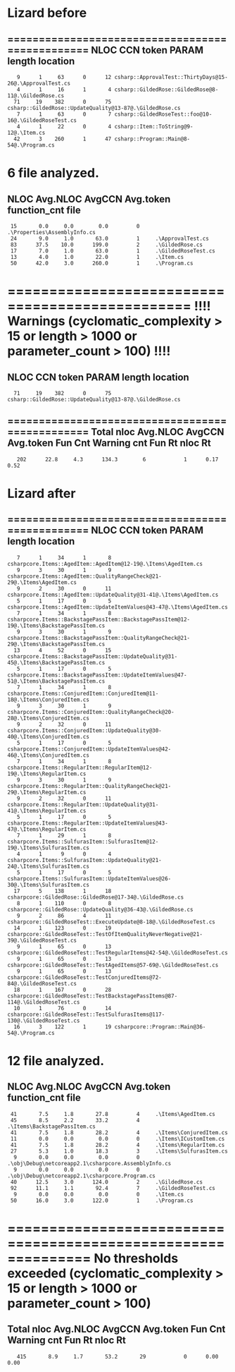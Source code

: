 # Lizard before



================================================
  NLOC    CCN   token  PARAM  length  location
------------------------------------------------
       9      1     63      0      12 csharp::ApprovalTest::ThirtyDays@15-26@.\ApprovalTest.cs
       4      1     16      1       4 csharp::GildedRose::GildedRose@8-11@.\GildedRose.cs
      71     19    382      0      75 csharp::GildedRose::UpdateQuality@13-87@.\GildedRose.cs
       7      1     63      0       7 csharp::GildedRoseTest::foo@10-16@.\GildedRoseTest.cs
       4      1     22      0       4 csharp::Item::ToString@9-12@.\Item.cs
      42      3    260      1      47 csharp::Program::Main@8-54@.\Program.cs
  6 file analyzed.
==============================================================
NLOC    Avg.NLOC  AvgCCN  Avg.token  function_cnt    file
--------------------------------------------------------------
     15       0.0     0.0        0.0         0     .\Properties\AssemblyInfo.cs
     24       9.0     1.0       63.0         1     .\ApprovalTest.cs
     83      37.5    10.0      199.0         2     .\GildedRose.cs
     17       7.0     1.0       63.0         1     .\GildedRoseTest.cs
     13       4.0     1.0       22.0         1     .\Item.cs
     50      42.0     3.0      260.0         1     .\Program.cs

================================================
!!!! Warnings (cyclomatic_complexity > 15 or length > 1000 or parameter_count > 100) !!!!
================================================
  NLOC    CCN   token  PARAM  length  location
------------------------------------------------
      71     19    382      0      75 csharp::GildedRose::UpdateQuality@13-87@.\GildedRose.cs
================================================
Total nloc   Avg.NLOC  AvgCCN  Avg.token   Fun Cnt  Warning cnt   Fun Rt   nloc Rt
------------------------------------------------------------------------------------------
       202      22.8     4.3      134.3        6            1      0.17    0.52




# Lizard after



================================================
  NLOC    CCN   token  PARAM  length  location
------------------------------------------------
       7      1     34      1       8 csharpcore.Items::AgedItem::AgedItem@12-19@.\Items\AgedItem.cs
       9      3     30      1       9 csharpcore.Items::AgedItem::QualityRangeCheck@21-29@.\Items\AgedItem.cs
       9      2     30      0      11 csharpcore.Items::AgedItem::UpdateQuality@31-41@.\Items\AgedItem.cs
       5      1     17      0       5 csharpcore.Items::AgedItem::UpdateItemValues@43-47@.\Items\AgedItem.cs
       7      1     34      1       8 csharpcore.Items::BackstagePassItem::BackstagePassItem@12-19@.\Items\BackstagePassItem.cs
       9      3     30      1       9 csharpcore.Items::BackstagePassItem::QualityRangeCheck@21-29@.\Items\BackstagePassItem.cs
      13      4     52      0      15 csharpcore.Items::BackstagePassItem::UpdateQuality@31-45@.\Items\BackstagePassItem.cs
       5      1     17      0       5 csharpcore.Items::BackstagePassItem::UpdateItemValues@47-51@.\Items\BackstagePassItem.cs
       7      1     34      1       8 csharpcore.Items::ConjuredItem::ConjuredItem@11-18@.\Items\ConjuredItem.cs
       9      3     30      1       9 csharpcore.Items::ConjuredItem::QualityRangeCheck@20-28@.\Items\ConjuredItem.cs
       9      2     32      0      11 csharpcore.Items::ConjuredItem::UpdateQuality@30-40@.\Items\ConjuredItem.cs
       5      1     17      0       5 csharpcore.Items::ConjuredItem::UpdateItemValues@42-46@.\Items\ConjuredItem.cs
       7      1     34      1       8 csharpcore.Items::RegularItem::RegularItem@12-19@.\Items\RegularItem.cs
       9      3     30      1       9 csharpcore.Items::RegularItem::QualityRangeCheck@21-29@.\Items\RegularItem.cs
       9      2     32      0      11 csharpcore.Items::RegularItem::UpdateQuality@31-41@.\Items\RegularItem.cs
       5      1     17      0       5 csharpcore.Items::RegularItem::UpdateItemValues@43-47@.\Items\RegularItem.cs
       7      1     29      1       8 csharpcore.Items::SulfurasItem::SulfurasItem@12-19@.\Items\SulfurasItem.cs
       4      1      9      0       4 csharpcore.Items::SulfurasItem::UpdateQuality@21-24@.\Items\SulfurasItem.cs
       5      1     17      0       5 csharpcore.Items::SulfurasItem::UpdateItemValues@26-30@.\Items\SulfurasItem.cs
      17      5    138      1      18 csharpcore::GildedRose::GildedRose@17-34@.\GildedRose.cs
       8      1    110      0       8 csharpcore::GildedRose::UpdateQuality@36-43@.\GildedRose.cs
       9      2     86      4      11 csharpcore::GildedRoseTest::ExecuteUpdate@8-18@.\GildedRoseTest.cs
      14      1    123      0      19 csharpcore::GildedRoseTest::TestOfItemQualityNeverNegative@21-39@.\GildedRoseTest.cs
       9      1     65      0      13 csharpcore::GildedRoseTest::TestRegularItems@42-54@.\GildedRoseTest.cs
       9      1     65      0      13 csharpcore::GildedRoseTest::TestAgedItems@57-69@.\GildedRoseTest.cs
       9      1     65      0      13 csharpcore::GildedRoseTest::TestConjuredItems@72-84@.\GildedRoseTest.cs
      18      1    167      0      28 csharpcore::GildedRoseTest::TestBackstagePassItems@87-114@.\GildedRoseTest.cs
      10      1     76      0      14 csharpcore::GildedRoseTest::TestSulfurasItems@117-130@.\GildedRoseTest.cs
      16      3    122      1      19 csharpcore::Program::Main@36-54@.\Program.cs
12 file analyzed.
==============================================================
NLOC    Avg.NLOC  AvgCCN  Avg.token  function_cnt    file
--------------------------------------------------------------
     41       7.5     1.8       27.8         4     .\Items\AgedItem.cs
     45       8.5     2.2       33.2         4     .\Items\BackstagePassItem.cs
     41       7.5     1.8       28.2         4     .\Items\ConjuredItem.cs
     11       0.0     0.0        0.0         0     .\Items\ICustomItem.cs
     41       7.5     1.8       28.2         4     .\Items\RegularItem.cs
     27       5.3     1.0       18.3         3     .\Items\SulfurasItem.cs
      9       0.0     0.0        0.0         0     .\obj\Debug\netcoreapp2.1\csharpcore.AssemblyInfo.cs
      9       0.0     0.0        0.0         0     .\obj\Debug\netcoreapp2.1\csharpcore.Program.cs
     40      12.5     3.0      124.0         2     .\GildedRose.cs
     92      11.1     1.1       92.4         7     .\GildedRoseTest.cs
      9       0.0     0.0        0.0         0     .\Item.cs
     50      16.0     3.0      122.0         1     .\Program.cs

==============================================================
No thresholds exceeded (cyclomatic_complexity > 15 or length > 1000 or parameter_count > 100)
==============================================================
Total nloc   Avg.NLOC  AvgCCN  Avg.token   Fun Cnt  Warning cnt   Fun Rt   nloc Rt
------------------------------------------------------------------------------------------
       415       8.9     1.7       53.2       29            0      0.00    0.00